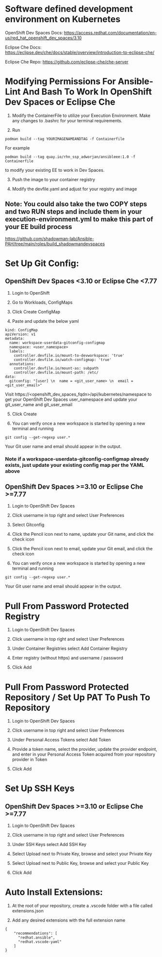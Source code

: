 # Software defined development environment on Kubernetes

OpenShift Dev Spaces Docs: https://access.redhat.com/documentation/en-us/red_hat_openshift_dev_spaces/3.10

Eclipse Che Docs: https://eclipse.dev/che/docs/stable/overview/introduction-to-eclipse-che/

Eclipse Che Repo: https://github.com/eclipse-che/che-server

# Modifying Permissions For Ansible-Lint And Bash To Work In OpenShift Dev Spaces or Eclipse Che

1) Modify the ContainerFile to utilize your Execution Environment. Make any changes to .bashrc for your terminal requirements.

2) Run 
```
podman build --tag YOURIMAGENAMEANDTAG -f Containerfile 
```
For example
```
podman build --tag quay.io/rhn_ssp_adworjan/ansibleee:1.0 -f Containerfile 
```
to modify your existing EE to work in Dev Spaces. 

3) Push the image to your container registry

4) Modify the devfile.yaml and adjust for your registry and image

## Note: You could also take the two COPY steps and two RUN steps and include them in your execution-environment.yml to make this part of your EE build process
https://github.com/shadowman-lab/Ansible-PAH/tree/main/roles/build_shadowmandevspaces

# Set Up Git Config:

## OpenShift Dev Spaces <3.10 or Eclipse Che <7.77

1) Login to OpenShift

2) Go to Workloads, ConfigMaps

3) Click Create ConfigMap

4) Paste and update the below yaml
```
kind: ConfigMap
apiVersion: v1
metadata:
  name: workspace-userdata-gitconfig-configmap
  namespace: <user_namespace> 
  labels:
    controller.devfile.io/mount-to-devworkspace: 'true'
    controller.devfile.io/watch-configmap: 'true'
  annotations:
    controller.devfile.io/mount-as: subpath
    controller.devfile.io/mount-path: /etc/
data:
  gitconfig: "[user] \n  name = <git_user_name> \n  email = <git_user_email>" 
```
Visit https://<openshift_dev_spaces_fqdn>/api/kubernetes/namespace to get your OpenShift Dev Spaces user_namespace and update your git_user_name and git_user_email

5) Click Create

6) You can verify once a new workspace is started by opening a new terminal and running

```
git config --get-regexp user.*
```

Your Git user name and email should appear in the output.

### Note if a workspace-userdata-gitconfig-configmap already exists, just update your existing config map per the YAML above

## OpenShift Dev Spaces >=3.10 or Eclipse Che >=7.77

1) Login to OpenShift Dev Spaces

2) Click username in top right and select User Preferences

3) Select Gitconfig

4) Click the Pencil icon next to name, update your Git name, and click the check icon

5) Click the Pencil icon next to email, update your Git email, and click the check icon

6) You can verify once a new workspace is started by opening a new terminal and running

```
git config --get-regexp user.*
```

Your Git user name and email should appear in the output.

# Pull From Password Protected Registry

1) Login to OpenShift Dev Spaces

2) Click username in top right and select User Preferences

3) Under Container Registries select Add Container Registry

4) Enter registry (without https) and username / password

5) Click Add

# Pull From Password Protected Repository / Set Up PAT To Push To Repository

1) Login to OpenShift Dev Spaces

2) Click username in top right and select User Preferences

3) Under Personal Access Tokens select Add Token

4) Provide a token name, select the provider, update the provider endpoint, and enter in your Personal Access Token acquired from your repository provider in Token

5) Click Add

# Set Up SSH Keys

## OpenShift Dev Spaces >=3.10 or Eclipse Che >=7.77

1) Login to OpenShift Dev Spaces

2) Click username in top right and select User Preferences

3) Under SSH Keys select Add SSH Key

4) Select Upload next to Private Key, browse and select your Private Key

5) Select Upload next to Public Key, browse and select your Public Key

6) Click Add

# Auto Install Extensions:

1) At the root of your repository, create a .vscode folder with a file called extensions.json

2) Add any desired extensions with the full extension name

```
{
    "recommendations": [
      "redhat.ansible",
      "redhat.vscode-yaml"
    ]
}
```